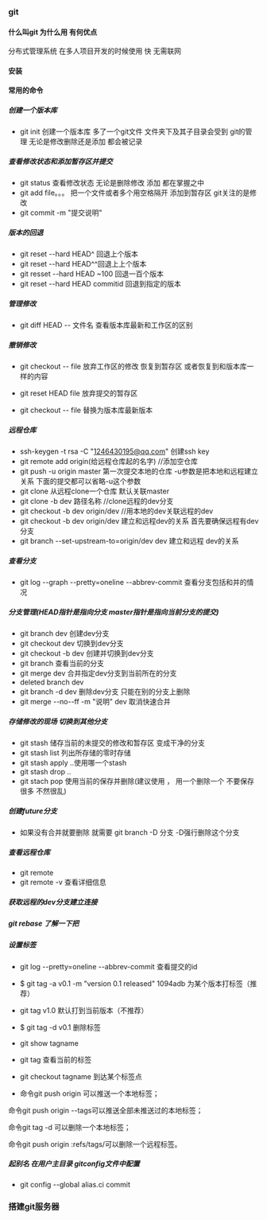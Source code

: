 ### git

#### 什么叫git  为什么用   有何优点  

分布式管理系统     在多人项目开发的时候使用    快 无需联网

#### 安装

#### 常用的命令

##### 创建一个版本库

+ git init   创建一个版本库  多了一个git文件   文件夹下及其子目录会受到 git的管理   无论是修改删除还是添加 都会被记录

##### 查看修改状态和添加暂存区并提交

+ git status  查看修改状态   无论是删除修改 添加  都在掌握之中
+ git add file。。。  把一个文件或者多个用空格隔开 添加到暂存区   git关注的是修改 
+ git commit -m "提交说明"

##### 版本的回退

+ git reset --hard  HEAD^ 回退上个版本
+ git reset --hard  HEAD^^回退上上个版本
+ git resset --hard HEAD ~100 回退一百个版本
+ git reset --hard HEAD commitid  回退到指定的版本

##### 管理修改

+ git diff HEAD -- 文件名   查看版本库最新和工作区的区别

##### 撤销修改

+ git checkout -- file  放弃工作区的修改   恢复到暂存区  或者恢复到和版本库一样的内容

+ git reset HEAD file   放弃提交的暂存区

+ git checkout -- file 替换为版本库最新版本

##### 远程仓库

+ ssh-keygen -t rsa -C "1246430195@qq.com" 创建ssh key
+ git remote add origin(给远程仓库起的名字)   //添加空仓库
+ git push -u origin master   第一次提交本地的仓库  -u参数是把本地和远程建立关系   下面的提交都可以省略-u这个参数
+ git clone   从远程clone一个仓库  默认关联master   
+ git clone -b dev 路径名称    //clone远程的dev分支
+ git checkout -b dev  origin/dev   //用本地的dev关联远程的dev
+ git checkout -b dev  origin/dev  建立和远程dev的关系   首先要确保远程有dev分支
+ git branch --set-upstream-to=origin/dev dev  建立和远程 dev的关系

##### 查看分支

+ git log --graph --pretty=oneline --abbrev-commit  查看分支包括和并的情况

##### 分支管理(HEAD指针是指向分支  master指针是指向当前分支的提交)

+ git branch dev  创建dev分支
+ git checkout dev  切换到dev分支 
+ git checkout -b dev   创建并切换到dev分支
+ git branch 查看当前的分支
+ git merge dev  合并指定dev分支到当前所在的分支
+ deleted branch dev
+ git branch -d dev  删除dev分支    只能在别的分支上删除   
+ git merge --no--ff -m "说明" dev   取消快速合并 

##### 存储修改的现场  切换到其他分支

+ git stash  储存当前的未提交的修改和暂存区   变成干净的分支
+ git stash list 列出所存储的零时存储
+ git stash apply ..使用哪一个stash
+ git stash drop  ..
+ git stach pop   使用当前的保存并删除(建议使用 ， 用一个删除一个   不要保存很多 不然很乱)

##### 创建future分支

+ 如果没有合并就要删除  就需要  git branch -D  分支  -D强行删除这个分支

##### 查看远程仓库

+ git remote
+ git remote  -v  查看详细信息

##### 获取远程的dev分支建立连接



##### git rebase 了解一下把







##### 设置标签

+ git log --pretty=oneline --abbrev-commit  查看提交的id

+ $ git tag -a v0.1 -m "version 0.1 released" 1094adb 为某个版本打标签（推荐）

+ git  tag  v1.0    默认打到当前版本（不推荐）

+  $ git tag -d v0.1 删除标签

+ git show tagname

+ git tag   查看当前的标签

+ git checkout tagname  到达某个标签点

+  命令git push origin <tagname>可以推送一个本地标签；

  命令git push origin --tags可以推送全部未推送过的本地标签；

  命令git tag -d <tagname>可以删除一个本地标签；

  命令git push origin :refs/tags/<tagname>可以删除一个远程标签。 

##### 起别名   在用户主目录 gitconfig文件中配置

+ git config --global alias.ci commit

### 搭建git服务器

